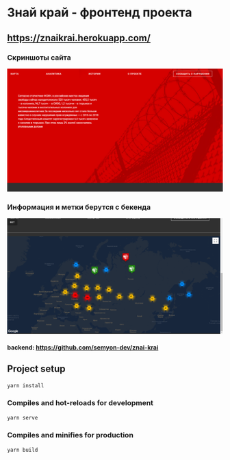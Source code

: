 # Знай край - фронтенд проекта
## https://znaikrai.herokuapp.com/

### Скриншоты сайта

![](https://github.com/kniazevgeny/RusSeated/blob/master/img1.png) 

### Информация и метки берутся с бекенда
![](https://github.com/kniazevgeny/RusSeated/blob/master/img2.png) 

#### backend: https://github.com/semyon-dev/znai-krai

## Project setup
```
yarn install
```

### Compiles and hot-reloads for development
```
yarn serve
```

### Compiles and minifies for production
```
yarn build
```
